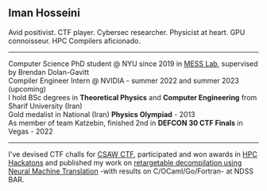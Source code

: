 ## Iman Hosseini
Avid positivist. CTF player. Cybersec researcher. Physicist at heart. GPU connoisseur. HPC Compilers aficionado.
_________________
Computer Science PhD student @ NYU since 2019 in [MESS Lab](https://messlab.moyix.net/), supervised by Brendan Dolan-Gavitt </br>
Compiler Engineer Intern @ NVIDIA - summer 2022 and summer 2023 (upcoming) </br>
I hold BSc degrees in **Theoretical Physics** and **Computer Engineering** from Sharif University (Iran) </br>
Gold medalist in National (Iran) **Physics Olympiad** - 2013 </br> 
As member of team Katzebin, finished 2nd in **DEFCON 30 CTF Finals** in Vegas - 2022 </br>
_________________
I've devised CTF challs for [CSAW CTF](https://blog.osiris.cyber.nyu.edu/2020/12/01/cuda-reversing/), participated and won awards in [HPC Hackatons](https://community.arm.com/arm-community-blogs/b/high-performance-computing-blog/posts/aws-arm-ahug-hpc-cloud-hackathon) and published my work on [retargetable decompilation using Neural Machine Translation](https://www.ndss-symposium.org/ndss-paper/auto-draft-298/) -with results on C/OCaml/Go/Fortran- at NDSS BAR. 
